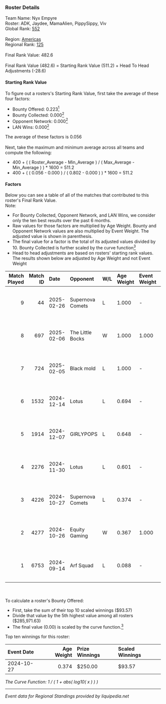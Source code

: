 ### Roster Details<br />
Team Name: Nyx Empyre<br />
Roster: ADK, Jaydee, MamaAlien, PippySippy, Viv<br />
Global Rank: [552](../../standings_global_2025_02_28.md)<br />
<br />
Region: [Americas]( ../../standings_americas_2025_02_28.md)<br />
Regional Rank: [125]( ../../standings_americas_2025_02_28.md)<br />
<br />
Final Rank Value:  482.6<br />
<br />
Final Rank Value (482.6) = Starting Rank Value (511.2) + Head To Head Adjustments (-28.6)<br />

#### Starting Rank Value<br />
To figure out a rosters's Starting Rank Value, first take the average of these four factors:<br />
- Bounty Offered: 0.223[<sup>1</sup>](#table2)
- Bounty Collected: 0.000[<sup>2</sup>](#table1)
- Opponent Network: 0.000[<sup>2</sup>](#table1)
- LAN Wins: 0.000[<sup>2</sup>](#table1)

The average of these factors is 0.056<br />
<br />
Next, take the maximum and minimum average across all teams and compute the following:<br />
- 400 + ( ( Roster_Average - Min_Average ) / ( Max_Average - Min_Average ) ) * 1600 = 511.2
- 400 + ( ( 0.056 - 0.000 ) / ( 0.802 - 0.000 ) ) * 1600 = 511.2


#### Factors<br />
Below you can see a table of all of the matches that contributed to this roster's Final Rank Value.<br />
Note:<br />

- For Bounty Collected, Opponent Network, and LAN Wins, we consider only the ten best results over the past 6 months.
- Raw values for those factors are multiplied by Age Weight. Bounty and Opponent Network values are also multiplied by Event Weight. The adjusted value is shown in parenthesis.
- The final value for a factor is the total of its adjusted values divided by 10. Bounty Collected is further scaled by the curve function[<sup>3</sup>](#curveFunction)
- Head to head adjustments are based on rosters' starting rank values. The results shown below are adjusted by Age Weight and not Event Weight
<span id="table1"></span><br />


| Match Played | Match ID | Date       | Opponent         | W/L | Age Weight | Event Weight | Bounty Collected | Opponent Network | LAN Wins  | H2H Adj. | Roster                                       |
| -: | -: | :- | :- | :- | :- | :- | :- | :- | :- | -: | :- |
|            9 |       44 | 2025-02-26 | Supernova Comets | L   | 1.000      | -            | -                | -                | -         |    -5.21 | ADK, Jaydee, MamaAlien, PippySippy, Viv      |
|            8 |      697 | 2025-02-06 | The Little Bocks | W   | 1.000      | 1.000        | 0.000 (0.000)    | 0.000 (0.000)    | 0 (0.000) |    11.32 | ADK, Jaydee, MamaAlien, PippySippy, Viv      |
|            7 |      724 | 2025-02-05 | Black mold       | L   | 1.000      | -            | -                | -                | -         |   -14.17 | ADK, Jaydee, MamaAlien, PippySippy, Viv      |
|            6 |     1532 | 2024-12-14 | Lotus            | L   | 0.694      | -            | -                | -                | -         |    -6.89 | ADK, Bouchard, Jaydee, MamaAlien, PippySippy |
|            5 |     1914 | 2024-12-07 | GIRLYPOPS        | L   | 0.648      | -            | -                | -                | -         |    -7.52 | ADK, Jaydee, Kimmy, MamaAlien, PippySippy    |
|            4 |     2276 | 2024-11-30 | Lotus            | L   | 0.601      | -            | -                | -                | -         |    -6.31 | ADK, Jaydee, Knopk@, MamaAlien, PippySippy   |
|            3 |     4226 | 2024-10-27 | Supernova Comets | L   | 0.374      | -            | -                | -                | -         |    -2.86 | ADK, Jaydee, Knopk@, MamaAlien, PippySippy   |
|            2 |     4277 | 2024-10-26 | Equity Gaming    | W   | 0.367      | 1.000        | 0.000 (0.000)    | 0.000 (0.000)    | 0 (0.000) |     4.03 | ADK, Jaydee, Knopk@, MamaAlien, PippySippy   |
|            1 |     6753 | 2024-09-14 | Arf Squad        | L   | 0.088      | -            | -                | -                | -         |    -1.02 | ADK, Chowdzz, jaydee, Knopk@, PippySippy     |

<br />
<span id="table2"></span><br />
To calculate a roster's Bounty Offered:<br />

- First, take the sum of their top 10 scaled winnings ($93.57)
- Divide that value by the 5th highest value among all rosters ($285,971.63)
- The final value (0.00) is scaled by the curve function.[<sup>3</sup>](#curveFunction)

Top ten winnings for this roster:<br />

| Event Date | Age Weight | Prize Winnings | Scaled Winnings |
| :- | -: | :- | :- |
| 2024-10-27 |      0.374 | $250.00        | $93.57          |


<span id="curveFunction"></span>_The Curve Function: 1 / ( 1 + abs( log10( x ) ) )_<br />

---
_Event data for Regional Standings provided by liquipedia.net_<br />
